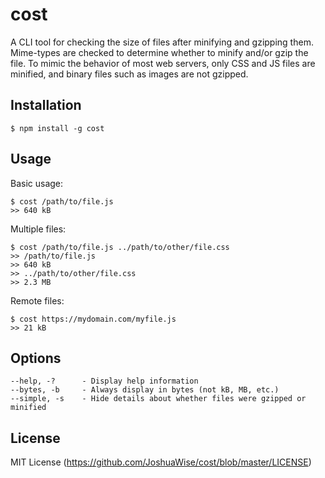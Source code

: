 # cost
A CLI tool for checking the size of files after minifying and gzipping them. Mime-types are checked to determine whether to minify and/or gzip the file. To mimic the behavior of most web servers, only CSS and JS files are minified, and binary files such as images are not gzipped.

## Installation
```
$ npm install -g cost
```

## Usage
Basic usage:
```
$ cost /path/to/file.js
>> 640 kB
```

Multiple files:
```
$ cost /path/to/file.js ../path/to/other/file.css
>> /path/to/file.js
>> 640 kB
>> ../path/to/other/file.css
>> 2.3 MB
```

Remote files:
```
$ cost https://mydomain.com/myfile.js
>> 21 kB
```

## Options
```
--help, -?		- Display help information
--bytes, -b		- Always display in bytes (not kB, MB, etc.)
--simple, -s 	- Hide details about whether files were gzipped or minified
```

## License
MIT License (https://github.com/JoshuaWise/cost/blob/master/LICENSE)
